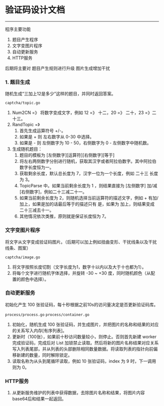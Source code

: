 # 验证码设计文档

---

程序主要功能

1. 题目产生程序
2. 文字变图片程序
3. 自动更新服务
4. HTTP服务

后期将主要对 题目产生规则进行升级 图片生成增加干扰



### 1. 题目生成

随机生成“三加上12是多少”这样的题目，并同时返回答案。

`captcha/topic.go`

1. Num2CN =》 将数字变成文字，例如 12 =》 十二，20 =》 二十，23 =》二十三。
2. RandTopic =》
	1. 首先生成运算符号 +/-。
	2. 如果是 + 则 左右数字从 0-30 中选择。
	3. 如果是 - 则 左侧数字为 10 - 50，右侧数字为 0 - 左侧数字中随机数。
3. 生成随机题目：
	1. 题目的模板为 [左侧数字][运算符][右侧数字][等于]
	2. 将左右两侧数字分别进行随机，获取其汉字或者阿拉伯数字。其中阿拉伯数字长度恒为一。
	3. 获取剩余长度，默认总长度为 7，汉字一位为一个长度，例如 二十三 长度为 3。
	4. TopicParse 中。如果当前剩余长度为 1 ，则结果直接为 [左侧数字] 加/减 [右侧数字]，例如二十三减二十一。
	5. 如果当前剩余长度为 2，则随机选择当前运算符的描述文字，例如 + 有加/加上，如果是加的话最后等于的描述只有 是，如果为 加上，则结果变成 二十三减去十一。
	6. 其他情况依次类推，原则就是保证长度恒为 7。
		
### 文字变图片程序

将文字从文字变成验证码图片。（后期可以加上例如扭曲变形、干扰线条以及干扰线条、图案）

`captcha/image.go`

1. 将文字按照长度切割（文字长度为1，数字十以内以及大于十也都为1）。
2. 将每个文字进行随机字体选择，并旋转 -30 ~ +30 度，同时随机颜色（从配置的颜色中选择）。

### 自动更新服务

初始化产生 100 张验证码，每十秒根据之前10s的访问量决定是否更新验证码库。

`process/process.go` `process/container.go`

1. 初始化，随机生成 100 张验证码，并生成图片，并把图片的名称和结果的对应的关系写入内存[有序列表]。
2. 更新时（100张），如果前十秒访问数量较小，则停止。否则首先新建 worker 完成验证码，完成后对 List 加锁禁止读取。然后将新的图片名称结果对应关系写入列表尾部，并从列表的头部删除相同数量数据。将读取列表的指针向前偏移新建的数量，同时解除锁定。
3. 读取名称为从头到尾循环读取，例如 10 张验证码，index 为 9 时，下一调用则为 0。

### HTTP服务

1. 从更新服务维护的列表中获得数据，去除图片名称和结果，将图片内容base64后和结果一起返回。